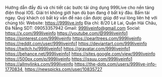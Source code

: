 Hướng dẫn đầy đủ và chi tiết các bước tải ứng dụng 999Live cho nền tảng điện thoại IOS. Giải trí không giới hạn dù bạn đang ở bất kỳ đâu. Bấm tải ngay.
Quý khách có bất kỳ vấn đề nào cần được giúp đỡ vui lòng liên hệ với chúng tôi:
Website: https://999live.info
Địa chỉ: 8/20 Lê Lai, Quận Hải Châu, Đà Nẵng
SDT: 09053357942
Gmail: 999liveinfo@gmail.com
Social:
https://x.com/999liveinfo
https://youtube.com/@999liveinfo1
https://pinterest.com/999liveinfo
https://pearltrees.com/999liveinfo
https://reddit.com/user/999liveinfo1
https://deviantart.com/999liveinfo
https://twitch.tv/999liveinfo1
https://gravatar.com/999liveinfo1
https://behance.net/999liveinfo1
https://sites.google.com/view/999liveinfo
https://500px.com/p/999liveinfo
https://issuu.com/999liveinfo1
https://allmylinks.com/999liveinfo
https://the-dots.com/users/999live-info-1770834 
https://newspicks.com/user/10835727